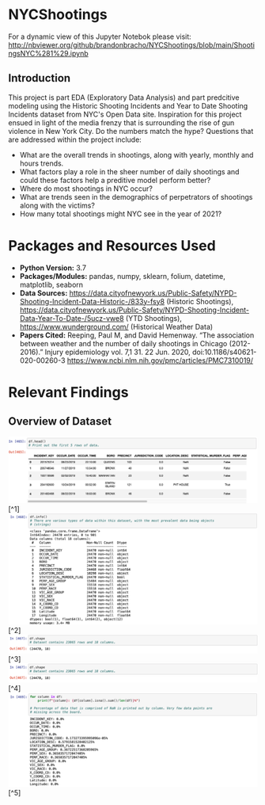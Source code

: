 # NYCShootings
For a dynamic view of this Jupyter Notebok please visit: http://nbviewer.org/github/brandonbracho/NYCShootings/blob/main/ShootingsNYC%281%29.ipynb
## Introduction 
This project is part EDA (Exploratory Data Analysis) and part predcitive modeling using the Historic Shooting Incidents and Year to Date Shooting Incidents dataset from NYC's Open Data site. Inspiration for this project ensued in light of the media frenzy that is surrounding the rise of gun violence in New York City. Do the numbers match the hype? Questions that are addressed within the project include:
- What are the overall trends in shootings, along with yearly, monthly and hours trends.
- What factors play a role in the sheer number of daily shootings and could these factors help a preditive model perform better?
- Where do most shootings in NYC occur?
- What are trends seen in the demographics of perpetrators of shootings along with the victims?
- How many total shootings might NYC see in the year of 2021?
# Packages and Resources Used
- **Python Version:** 3.7
- **Packages/Modules:** pandas, numpy, sklearn, folium, datetime, matplotlib, seaborn
- **Data Sources:** https://data.cityofnewyork.us/Public-Safety/NYPD-Shooting-Incident-Data-Historic-/833y-fsy8 (Historic Shootings), https://data.cityofnewyork.us/Public-Safety/NYPD-Shooting-Incident-Data-Year-To-Date-/5ucz-vwe8 (YTD Shootings), https://www.wunderground.com/ (Historical Weather Data)
- **Papers Cited:** Reeping, Paul M, and David Hemenway. “The association between weather and the number of daily shootings in Chicago (2012-2016).” Injury epidemiology vol. 7,1 31. 22 Jun. 2020, doi:10.1186/s40621-020-00260-3 https://www.ncbi.nlm.nih.gov/pmc/articles/PMC7310019/
# Relevant Findings
## Overview of Dataset
![Image](/images/dataset.png)
[^1]
![Image](/images/dataset%20type.png) 
[^2]
![Image](/images/dataset%20shape.png)
[^3]
![Image](/images/dataset%20shape.png)
[^4]
![Image](/images/missing%20data.png)
[^5]




